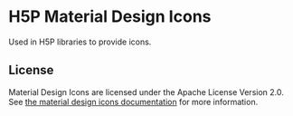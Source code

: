 H5P Material Design Icons
==========

Used in H5P libraries to provide icons. 

## License

Material Design Icons are licensed under the Apache License Version 2.0. See [the material design icons documentation](http://google.github.io/material-design-icons/#icon-font-for-the-web) for more information.
